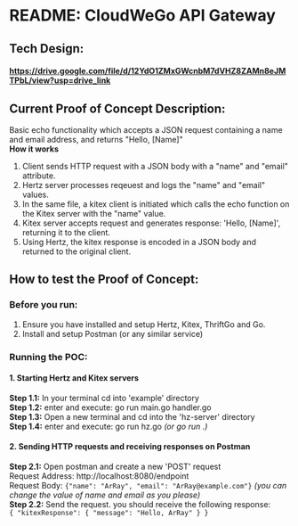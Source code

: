 # README: CloudWeGo API Gateway
## Tech Design:
#### https://drive.google.com/file/d/12YdO1ZMxGWcnbM7dVHZ8ZAMn8eJMTPbL/view?usp=drive_link 

## Current Proof of Concept Description: <br>
Basic echo functionality which accepts a JSON request containing a name and email address, and returns "Hello, [Name]" <br>
**How it works** <br>
1. Client sends HTTP request with a JSON body with a "name" and "email" attribute. <br>
2. Hertz server processes reqeuest and logs the "name" and "email" values. <br>
3. In the same file, a kitex client is initiated which calls the echo function on the Kitex server with the "name" value. <br>
4. Kitex server accepts request and generates response: 'Hello, [Name]', returning it to the client. <br>
5. Using Hertz, the kitex response is encoded in a JSON body and returned to the original client. <br>

## How to test the Proof of Concept:

### Before you run:
1. Ensure you have installed and setup Hertz, Kitex, ThriftGo and Go. <br>
2. Install and setup Postman (or any similar service)

### Running the POC:

#### 1. Starting Hertz and Kitex servers
**Step 1.1:** In your terminal cd into 'example' directory<br>
**Step 1.2:** enter and execute: go run main.go handler.go<br>
**Step 1.3:** Open a new terminal and cd into the 'hz-server' directory<br>
**Step 1.4:** enter and execute: go run hz.go _(or go run .)_ <br>

#### 2. Sending HTTP requests and receiving responses on Postman
**Step 2.1:** Open postman and create a new 'POST' request<br>
              Request Address: http://localhost:8080/endpoint <br>
              Request Body: ```{"name": "ArRay", "email": "ArRay@example.com"}``` _(you can change the value of name and email as you please)_ <br>
**Step 2.2:** Send the request. you should receive the following response:<br>
              ```
                {
                    "kitexResponse": {
                        "message": "Hello, ArRay"
                    }
                }
              ```
